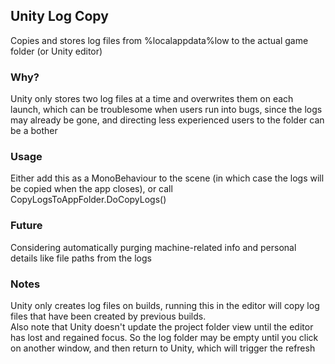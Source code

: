 ## Unity Log Copy
Copies and stores log files from %localappdata%low to the actual game folder (or Unity editor)

### Why?
Unity only stores two log files at a time and overwrites them on each launch, which can be troublesome when users run into bugs, since the logs may already be gone, and directing less experienced users to the folder can be a bother

### Usage
Either add this as a MonoBehaviour to the scene (in which case the logs will be copied when the app closes), or call CopyLogsToAppFolder.DoCopyLogs()

### Future
Considering automatically purging machine-related info and personal details like file paths from the logs

### Notes
Unity only creates log files on builds, running this in the editor will copy log files that have been created by previous builds.  
Also note that Unity doesn't update the project folder view until the editor has lost and regained focus. So the log folder may be empty until you click on another window, and then return to Unity, which will trigger the refresh